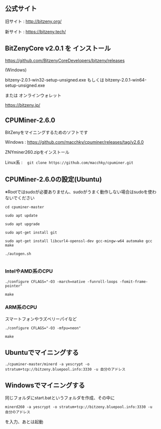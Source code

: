 ## 公式サイト

旧サイト : http://bitzeny.org/


新サイト : https://bitzeny.tech/

## BitZenyCore v2.0.1 を インストール

https://github.com/BitzenyCoreDevelopers/bitzeny/releases

(Windows)

bitzeny-2.0.1-win32-setup-unsigned.exe もしくは bitzeny-2.0.1-win64-setup-unsigned.exe

または オンラインウォレット

https://bitzeny.jp/



## CPUMiner-2.6.0

BitZenyをマイニングするためのソフトです

Windows : https://github.com/macchky/cpuminer/releases/tag/v2.6.0

ZNYminer260.zipをインストール

Linux系 : 
```　git clone https://github.com/macchky/cpuminer.git　```



## CPUMiner-2.6.0の設定(Ubuntu)

※Rootではsudoが必要ありません、sudoがうまく動作しない場合はsudoを使わないでください
```
cd cpuminer-master

sudo apt update
 
sudo apt upgrade

sudo apt-get install git

sudo apt-get install libcurl4-openssl-dev gcc-mingw-w64 automake gcc make

./autogen.sh
 
```

### IntelやAMD系のCPU


```
./configure CFLAGS="-O3 -march=native -funroll-loops -fomit-frame-pointer"
 
make
```


### ARM系のCPU

スマートフォンやラズベリーパイなど

```
./configure CFLAGS="-O3 -mfpu=neon"
 
make
```



## Ubuntuでマイニングする
```
./cpuminer-master/minerd -a yescrypt -o stratum+tcp://bitzeny.bluepool.info:3330 -u 自分のアドレス
```

## Windowsでマイニングする

同じフォルダにstart.batというフォルダを作成、その中に

```
minerd260 -a yescrypt -o stratum+tcp://bitzeny.bluepool.info:3330 -u 自分のアドレス
```

を入力、あとは起動



